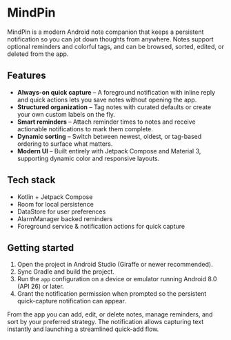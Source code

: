# MindPin

MindPin is a modern Android note companion that keeps a persistent notification so you can jot down thoughts from anywhere. Notes support optional reminders and colorful tags, and can be browsed, sorted, edited, or deleted from the app.

## Features

- **Always-on quick capture** – A foreground notification with inline reply and quick actions lets you save notes without opening the app.
- **Structured organization** – Tag notes with curated defaults or create your own custom labels on the fly.
- **Smart reminders** – Attach reminder times to notes and receive actionable notifications to mark them complete.
- **Dynamic sorting** – Switch between newest, oldest, or tag-based ordering to surface what matters.
- **Modern UI** – Built entirely with Jetpack Compose and Material 3, supporting dynamic color and responsive layouts.

## Tech stack

- Kotlin + Jetpack Compose
- Room for local persistence
- DataStore for user preferences
- AlarmManager backed reminders
- Foreground service & notification actions for quick capture

## Getting started

1. Open the project in Android Studio (Giraffe or newer recommended).
2. Sync Gradle and build the project.
3. Run the `app` configuration on a device or emulator running Android 8.0 (API 26) or later.
4. Grant the notification permission when prompted so the persistent quick-capture notification can appear.

From the app you can add, edit, or delete notes, manage reminders, and sort by your preferred strategy. The notification allows capturing text instantly and launching a streamlined quick-add flow.
